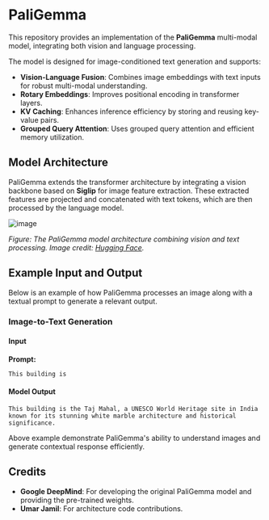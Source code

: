 # PaliGemma

This repository provides an implementation of the **PaliGemma** multi-modal model, integrating both vision and language processing.

The model is designed for image-conditioned text generation and supports:

- **Vision-Language Fusion**: Combines image embeddings with text inputs for robust multi-modal understanding.
- **Rotary Embeddings**: Improves positional encoding in transformer layers.
- **KV Caching**: Enhances inference efficiency by storing and reusing key-value pairs.
- **Grouped Query Attention**: Uses grouped query attention and efficient memory utilization.

## Model Architecture

PaliGemma extends the transformer architecture by integrating a vision backbone based on **Siglip** for image feature extraction. These extracted features are projected and concatenated with text tokens, which are then processed by the language model.

![image](https://github.com/user-attachments/assets/cc907773-c34f-49ce-80cc-3714679c3678)

*Figure: The PaliGemma model architecture combining vision and text processing. Image credit: [Hugging Face](https://huggingface.co/blog/paligemma).*

## Example Input and Output

Below is an example of how PaliGemma processes an image along with a textual prompt to generate a relevant output.

### Image-to-Text Generation

#### **Input**

**Prompt:**

```plaintext
This building is
```

#### **Model Output**

```plaintext
This building is the Taj Mahal, a UNESCO World Heritage site in India known for its stunning white marble architecture and historical significance.
```

Above example demonstrate PaliGemma's ability to understand images and generate contextual response efficiently.

## Credits

- **Google DeepMind**: For developing the original PaliGemma model and providing the pre-trained weights.
- **Umar Jamil**: For architecture code contributions.
